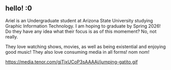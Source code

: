 ## hello! :0

Ariel is an Undergraduate student at Arizona State University studying Graphic Information Technology. I am hoping to graduate by Spring 2026! 
Do they have any idea what their focus is as of this momement? No, not really. 

They love watching shows, movies, as well as being existential and enjoying good music! They also love consuming media in all forms! 
nom nom!

https://media.tenor.com/gjTjxUCoP3sAAAAj/jumping-gatito.gif

<!--
**achaide7/achaide7** is a ✨ _special_ ✨ repository because its `README.md` (this file) appears on your GitHub profile.
-->
